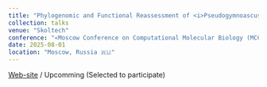 ```yaml
---
title: "Phylogenomic and Functional Reassessment of <i>Pseudogymnoascus destructans</i> Across Mitochondrial and Nuclear Scales"
collection: talks
venue: "Skoltech"
conference: "«Moscow Conference on Computational Molecular Biology (MCCMB'25)»"
date: 2025-08-01
location: "Moscow, Russia 🇷🇺"
---
```


<a href="https://www.mccmb.info"><i class="fas fa-fw fa-link zoom" aria-hidden="true"></i>Web-site</a> /
Upcomming (Selected to participate)